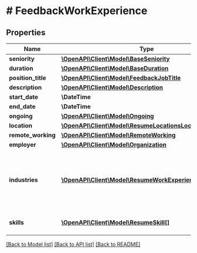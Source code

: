 # # FeedbackWorkExperience

## Properties

Name | Type | Description | Notes
------------ | ------------- | ------------- | -------------
**seniority** | [**\OpenAPI\Client\Model\BaseSeniority**](BaseSeniority.md) |  | [optional]
**duration** | [**\OpenAPI\Client\Model\BaseDuration**](BaseDuration.md) |  | [optional]
**position_title** | [**\OpenAPI\Client\Model\FeedbackJobTitle**](FeedbackJobTitle.md) |  | [optional]
**description** | [**\OpenAPI\Client\Model\Description**](Description.md) |  | [optional]
**start_date** | **\DateTime** |  | [optional]
**end_date** | **\DateTime** |  | [optional]
**ongoing** | [**\OpenAPI\Client\Model\Ongoing**](Ongoing.md) |  | [optional]
**location** | [**\OpenAPI\Client\Model\ResumeLocationsLocation**](ResumeLocationsLocation.md) |  | [optional]
**remote_working** | [**\OpenAPI\Client\Model\RemoteWorking**](RemoteWorking.md) |  | [optional]
**employer** | [**\OpenAPI\Client\Model\Organization**](Organization.md) |  | [optional]
**industries** | [**\OpenAPI\Client\Model\ResumeWorkExperiencesIndustry[]**](ResumeWorkExperiencesIndustry.md) | Industries related to the experience. Check the [Standardized Data](https://api.inda.ai/hr/docs/v2/#tag/Standardized-Data) section for more details. | [optional]
**skills** | [**\OpenAPI\Client\Model\ResumeSkill[]**](ResumeSkill.md) | Skills related to the experience. | [optional]

[[Back to Model list]](../../README.md#models) [[Back to API list]](../../README.md#endpoints) [[Back to README]](../../README.md)
